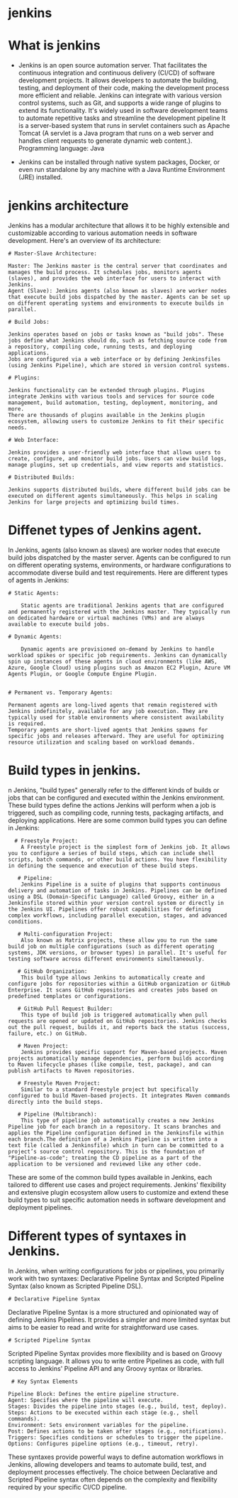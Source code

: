 # jenkins

# What is jenkins

+ Jenkins is an open source automation server. That facilitates the continuous integration and continuous delivery (CI/CD) of software development projects. It allows developers to automate the building, testing, and deployment of their code, making the development process more efficient and reliable. Jenkins can integrate with various version control systems, such as Git, and supports a wide range of plugins to extend its functionality. It's widely used in software development teams to automate repetitive tasks and streamline the development pipeline It is a server-based system that runs in servlet containers such as Apache Tomcat (A servlet is a Java program that runs on a web server and handles client requests to generate dynamic web content.). Programming language: Java
  
+ Jenkins can be installed through native system packages, Docker, or even run standalone by any machine with a Java Runtime Environment (JRE) installed.

# jenkins architecture

Jenkins has a modular architecture that allows it to be highly extensible and customizable according to various automation needs in software development. Here's an overview of its architecture:

    # Master-Slave Architecture:

    Master: The Jenkins master is the central server that coordinates and manages the build process. It schedules jobs, monitors agents (slaves), and provides the web interface for users to interact with Jenkins.
    Agent (Slave): Jenkins agents (also known as slaves) are worker nodes that execute build jobs dispatched by the master. Agents can be set up on different operating systems and environments to execute builds in parallel.

    # Build Jobs:

    Jenkins operates based on jobs or tasks known as "build jobs". These jobs define what Jenkins should do, such as fetching source code from a repository, compiling code, running tests, and deploying applications.
    Jobs are configured via a web interface or by defining Jenkinsfiles (using Jenkins Pipeline), which are stored in version control systems.

    # Plugins:

    Jenkins functionality can be extended through plugins. Plugins integrate Jenkins with various tools and services for source code management, build automation, testing, deployment, monitoring, and more.
    There are thousands of plugins available in the Jenkins plugin ecosystem, allowing users to customize Jenkins to fit their specific needs.

    # Web Interface:

    Jenkins provides a user-friendly web interface that allows users to create, configure, and monitor build jobs. Users can view build logs, manage plugins, set up credentials, and view reports and statistics.

    # Distributed Builds:

    Jenkins supports distributed builds, where different build jobs can be executed on different agents simultaneously. This helps in scaling Jenkins for large projects and optimizing build times.

    

# Diffenet types of Jenkins agent.

 In Jenkins, agents (also known as slaves) are worker nodes that execute build jobs dispatched by the master server. Agents can be configured to run on different operating systems, environments, or hardware configurations to accommodate diverse build and test requirements. Here are different types of agents in Jenkins:

    # Static Agents:
    
        Static agents are traditional Jenkins agents that are configured and permanently registered with the Jenkins master. They typically run on dedicated hardware or virtual machines (VMs) and are always available to execute build jobs.

    # Dynamic Agents:
    
        Dynamic agents are provisioned on-demand by Jenkins to handle workload spikes or specific job requirements. Jenkins can dynamically spin up instances of these agents in cloud environments (like AWS, Azure, Google Cloud) using plugins such as Amazon EC2 Plugin, Azure VM Agents Plugin, or Google Compute Engine Plugin.


    # Permanent vs. Temporary Agents:

    Permanent agents are long-lived agents that remain registered with Jenkins indefinitely, available for any job execution. They are typically used for stable environments where consistent availability is required.
    Temporary agents are short-lived agents that Jenkins spawns for specific jobs and releases afterward. They are useful for optimizing resource utilization and scaling based on workload demands.

# Build types in jenkins.

n Jenkins, "build types" generally refer to the different kinds of builds or jobs that can be configured and executed within the Jenkins environment. These build types define the actions Jenkins will perform when a job is triggered, such as compiling code, running tests, packaging artifacts, and deploying applications. Here are some common build types you can define in Jenkins:

      # Freestyle Project:
        A Freestyle project is the simplest form of Jenkins job. It allows you to configure a series of build steps, which can include shell scripts, batch commands, or other build actions. You have flexibility in defining the sequence and execution of these build steps.

       # Pipeline:
        Jenkins Pipeline is a suite of plugins that supports continuous delivery and automation of tasks in Jenkins. Pipelines can be defined using a DSL (Domain-Specific Language) called Groovy, either in a Jenkinsfile stored within your version control system or directly in the Jenkins UI. Pipelines offer robust capabilities for defining complex workflows, including parallel execution, stages, and advanced conditions.

       # Multi-configuration Project:
        Also known as Matrix projects, these allow you to run the same build job on multiple configurations (such as different operating systems, JDK versions, or browser types) in parallel. It's useful for testing software across different environments simultaneously.

       # GitHub Organization:
        This build type allows Jenkins to automatically create and configure jobs for repositories within a GitHub organization or GitHub Enterprise. It scans GitHub repositories and creates jobs based on predefined templates or configurations.

       # GitHub Pull Request Builder:
        This type of build job is triggered automatically when pull requests are opened or updated on GitHub repositories. Jenkins checks out the pull request, builds it, and reports back the status (success, failure, etc.) on GitHub.

       # Maven Project:
        Jenkins provides specific support for Maven-based projects. Maven projects automatically manage dependencies, perform builds according to Maven lifecycle phases (like compile, test, package), and can publish artifacts to Maven repositories.

       # Freestyle Maven Project:
        Similar to a standard Freestyle project but specifically configured to build Maven-based projects. It integrates Maven commands directly into the build steps.

       # Pipeline (Multibranch):
        This type of pipeline job automatically creates a new Jenkins Pipeline job for each branch in a repository. It scans branches and applies the Pipeline configuration defined in the Jenkinsfile within each branch.The definition of a Jenkins Pipeline is written into a text file (called a Jenkinsfile) which in turn can be committed to a project’s source control repository. This is the foundation of "Pipeline-as-code"; treating the CD pipeline as a part of the application to be versioned and reviewed like any other code.

        
These are some of the common build types available in Jenkins, each tailored to different use cases and project requirements. Jenkins' flexibility and extensive plugin ecosystem allow users to customize and extend these build types to suit specific automation needs in software development and deployment pipelines.

# Different types of syntaxes in Jenkins.

In Jenkins, when writing configurations for jobs or pipelines, you primarily work with two syntaxes: Declarative Pipeline Syntax and Scripted Pipeline Syntax (also known as Scripted Pipeline DSL). 

    # Declarative Pipeline Syntax

Declarative Pipeline Syntax is a more structured and opinionated way of defining Jenkins Pipelines. It provides a simpler and more limited syntax but aims to be easier to read and write for straightforward use cases. 

    # Scripted Pipeline Syntax

Scripted Pipeline Syntax provides more flexibility and is based on Groovy scripting language. It allows you to write entire Pipelines as code, with full access to Jenkins' Pipeline API and any Groovy syntax or libraries. 

     # Key Syntax Elements

    Pipeline Block: Defines the entire pipeline structure.
    Agent: Specifies where the pipeline will execute.
    Stages: Divides the pipeline into stages (e.g., build, test, deploy).
    Steps: Actions to be executed within each stage (e.g., shell commands).
    Environment: Sets environment variables for the pipeline.
    Post: Defines actions to be taken after stages (e.g., notifications).
    Triggers: Specifies conditions or schedules to trigger the pipeline.
    Options: Configures pipeline options (e.g., timeout, retry).

These syntaxes provide powerful ways to define automation workflows in Jenkins, allowing developers and teams to automate build, test, and deployment processes effectively. The choice between Declarative and Scripted Pipeline syntax often depends on the complexity and flexibility required by your specific CI/CD pipeline.



